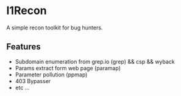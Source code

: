 # I1Recon
A simple recon toolkit for bug hunters.

## Features
- Subdomain enumeration from grep.io (grep) && csp && wyback
- Params extract form web page (paramap)
- Parameter pollution (ppmap)
- 403 Bypasser 
- etc ...
